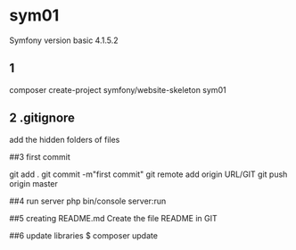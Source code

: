 # sym01
Symfony version basic 4.1.5.2

## 1
composer create-project symfony/website-skeleton sym01

## 2 .gitignore
add the hidden folders of files

##3 first commit 

git add .
git commit -m"first commit"
git remote add origin URL/GIT
git push origin master

##4 run server
php bin/console server:run

##5 creating README.md
Create the file README in GIT

##6 update libraries
$ composer update

